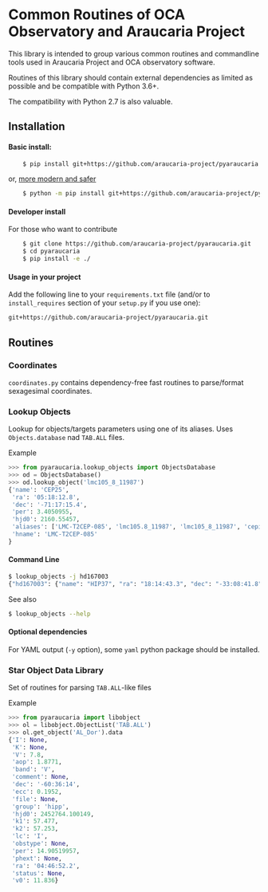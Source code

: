 # Common Routines of OCA Observatory and Araucaria Project

This library is intended to group various common routines and commandline tools used in Araucaria Project and OCA observatory software.

Routines of this library should contain external dependencies as limited as possible and be compatible with Python 3.6+.

The compatibility with Python 2.7 is also valuable.

## Installation

#### Basic install:

```bash
    $ pip install git+https://github.com/araucaria-project/pyaraucaria.git
```
or, [more modern and safer](https://adamj.eu/tech/2020/02/25/use-python-m-pip-everywhere/)
```bash
    $ python -m pip install git+https://github.com/araucaria-project/pyaraucaria.git
```

#### Developer install
For those who want to contribute
```bash
    $ git clone https://github.com/araucaria-project/pyaraucaria.git
    $ cd pyaraucaria
    $ pip install -e ./
```

#### Usage in your project
Add the following line to your `requirements.txt` file (and/or to `install_requires` section of your `setup.py` if you use one):
```requirements.txt
git+https://github.com/araucaria-project/pyaraucaria.git
```

## Routines

### Coordinates
`coordinates.py` contains dependency-free fast routines to parse/format sexagesimal coordinates.

### Lookup Objects
Lookup for objects/targets parameters using one of its aliases.
Uses `Objects.database` nad `TAB.ALL` files.

Example

```python
>>> from pyaraucaria.lookup_objects import ObjectsDatabase
>>> od = ObjectsDatabase()
>>> od.lookup_object('lmc105_8_11987')
{'name': 'CEP25', 
 'ra': '05:18:12.8', 
 'dec': '-71:17:15.4', 
 'per': 3.4050955, 
 'hjd0': 2160.55457, 
 'aliases': ['LMC-T2CEP-085', 'lmc105.8_11987', 'lmc105_8_11987', 'cepii_lmc105_8_11987'], 
 'hname': 'LMC-T2CEP-085'
}
```

#### Command Line
```bash
$ lookup_objects -j hd167003
{"hd167003": {"name": "HIP37", "ra": "18:14:43.3", "dec": "-33:08:41.8", "aliases": ["hd_167003", "hd167003"]}}
```
See also
```bash
$ lookup_objects --help
```

#### Optional dependencies
For YAML output (`-y` option), some `yaml` python package should be installed.

### Star Object Data Library
Set of routines for parsing `TAB.ALL`-like files

Example
```python
>>> from pyaraucaria import libobject
>>> ol = libobject.ObjectList('TAB.ALL')
>>> ol.get_object('AL_Dor').data
{'I': None,
 'K': None,
 'V': 7.8,
 'aop': 1.8771,
 'band': 'V',
 'comment': None,
 'dec': '-60:36:14',
 'ecc': 0.1952,
 'file': None,
 'group': 'hipp',
 'hjd0': 2452764.100149,
 'k1': 57.477,
 'k2': 57.253,
 'lc': 'I',
 'obstype': None,
 'per': 14.90519957,
 'phext': None,
 'ra': '04:46:52.2',
 'status': None,
 'v0': 11.836}
```

